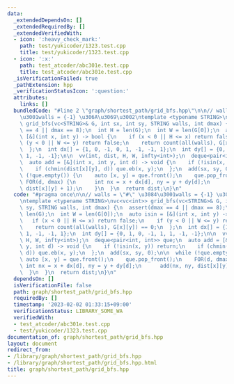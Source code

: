 ```yaml
---
data:
  _extendedDependsOn: []
  _extendedRequiredBy: []
  _extendedVerifiedWith:
  - icon: ':heavy_check_mark:'
    path: test/yukicoder/1323.test.cpp
    title: test/yukicoder/1323.test.cpp
  - icon: ':x:'
    path: test_atcoder/abc301e.test.cpp
    title: test_atcoder/abc301e.test.cpp
  _isVerificationFailed: true
  _pathExtension: hpp
  _verificationStatusIcon: ':question:'
  attributes:
    links: []
  bundledCode: "#line 2 \"graph/shortest_path/grid_bfs.hpp\"\n\n// walls = \"#\" \u3084\
    \u3001walls = {-1} \u306A\u3069\u3002\ntemplate <typename STRING>\nvc<vc<int>>\
    \ grid_bfs(vc<STRING>& G, int sx, int sy, STRING walls, int dmax) {\n  assert(dmax\
    \ == 4 || dmax == 8);\n  int H = len(G);\n  int W = len(G[0]);\n  auto isin =\
    \ [&](int x, int y) -> bool {\n    if (x < 0 || H <= x) return false;\n    if\
    \ (y < 0 || W <= y) return false;\n    return count(all(walls), G[x][y]) == 0;\n\
    \  };\n  int dx[] = {1, 0, -1, 0, 1, -1, -1, 1};\n  int dy[] = {0, 1, 0, -1, 1,\
    \ 1, -1, -1};\n\n  vv(int, dist, H, W, infty<int>);\n  deque<pair<int, int>> que;\n\
    \  auto add = [&](int x, int y, int d) -> void {\n    if (!isin(x, y)) return;\n\
    \    if (chmin(dist[x][y], d)) que.eb(x, y);\n  };\n  add(sx, sy, 0);\n\n  while\
    \ (!que.empty()) {\n    auto [x, y] = que.front();\n    que.pop_front();\n   \
    \ FOR(d, dmax) {\n      int nx = x + dx[d], ny = y + dy[d];\n      add(nx, ny,\
    \ dist[x][y] + 1);\n    }\n  }\n  return dist;\n}\n"
  code: "#pragma once\n\n// walls = \"#\" \u3084\u3001walls = {-1} \u306A\u3069\u3002\
    \ntemplate <typename STRING>\nvc<vc<int>> grid_bfs(vc<STRING>& G, int sx, int\
    \ sy, STRING walls, int dmax) {\n  assert(dmax == 4 || dmax == 8);\n  int H =\
    \ len(G);\n  int W = len(G[0]);\n  auto isin = [&](int x, int y) -> bool {\n \
    \   if (x < 0 || H <= x) return false;\n    if (y < 0 || W <= y) return false;\n\
    \    return count(all(walls), G[x][y]) == 0;\n  };\n  int dx[] = {1, 0, -1, 0,\
    \ 1, -1, -1, 1};\n  int dy[] = {0, 1, 0, -1, 1, 1, -1, -1};\n\n  vv(int, dist,\
    \ H, W, infty<int>);\n  deque<pair<int, int>> que;\n  auto add = [&](int x, int\
    \ y, int d) -> void {\n    if (!isin(x, y)) return;\n    if (chmin(dist[x][y],\
    \ d)) que.eb(x, y);\n  };\n  add(sx, sy, 0);\n\n  while (!que.empty()) {\n   \
    \ auto [x, y] = que.front();\n    que.pop_front();\n    FOR(d, dmax) {\n     \
    \ int nx = x + dx[d], ny = y + dy[d];\n      add(nx, ny, dist[x][y] + 1);\n  \
    \  }\n  }\n  return dist;\n}\n"
  dependsOn: []
  isVerificationFile: false
  path: graph/shortest_path/grid_bfs.hpp
  requiredBy: []
  timestamp: '2023-02-02 01:33:15+09:00'
  verificationStatus: LIBRARY_SOME_WA
  verifiedWith:
  - test_atcoder/abc301e.test.cpp
  - test/yukicoder/1323.test.cpp
documentation_of: graph/shortest_path/grid_bfs.hpp
layout: document
redirect_from:
- /library/graph/shortest_path/grid_bfs.hpp
- /library/graph/shortest_path/grid_bfs.hpp.html
title: graph/shortest_path/grid_bfs.hpp
---
```

